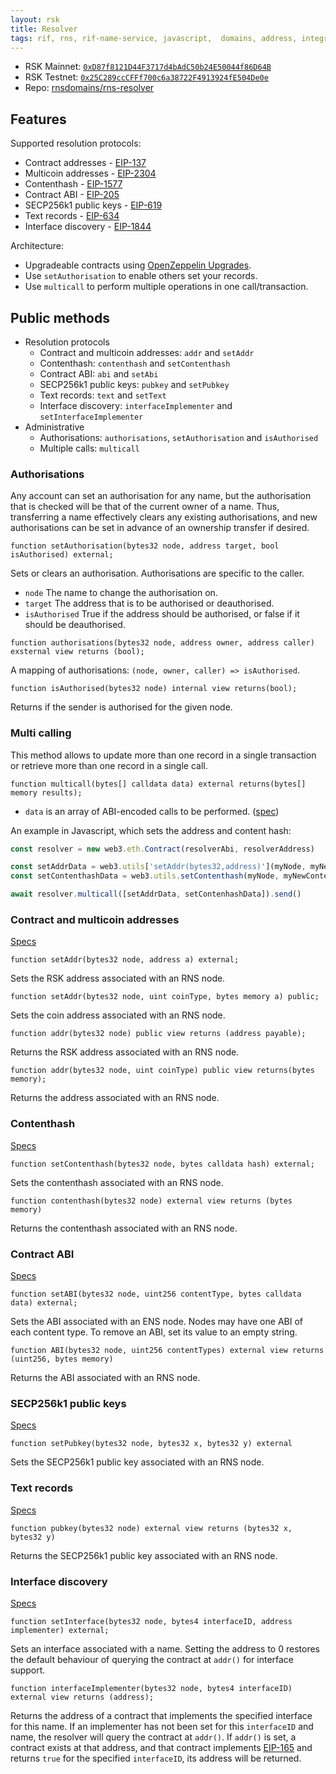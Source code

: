 ```yaml
---
layout: rsk
title: Resolver
tags: rif, rns, rif-name-service, javascript,  domains, address, integrate, resolver, node, sdk, libraries, infrastructure, protocols, mvp, design, rbtc, defi, decentralized, quick-start, guides, tutorial, networks, dapps, tools, rsk, ethereum, smart-contracts, install, get-started, how-to, mainnet, testnet, contracts, wallets, web3, crypto
---
```


- RSK Mainnet: [`0xD87f8121D44F3717d4bAdC50b24E50044f86D64B`](https://explorer.rsk.co/address/0xd87f8121d44f3717d4badc50b24e50044f86d64b)
- RSK Testnet: [`0x25C289ccCFFf700c6a38722F4913924fE504De0e`](https://explorer.testnet.rsk.co/address/0x25c289cccfff700c6a38722f4913924fe504de0e)
- Repo: [rnsdomains/rns-resolver](https://github.com/rnsdomains/rns-resolver)

## Features

Supported resolution protocols:

- Contract addresses - [EIP-137](https://eips.ethereum.org/EIPS/eip-137#resolver-specification)
- Multicoin addresses - [EIP-2304](https://eips.ethereum.org/EIPS/eip-2304)
- Contenthash - [EIP-1577](https://eips.ethereum.org/EIPS/eip-1577)
- Contract ABI - [EIP-205](https://eips.ethereum.org/EIPS/eip-205)
- SECP256k1 public keys - [EIP-619](https://github.com/ethereum/EIPs/pull/619)
- Text records - [EIP-634](https://eips.ethereum.org/EIPS/eip-634)
- Interface discovery - [EIP-1844](https://eips.ethereum.org/EIPS/eip-1844)

Architecture:

- Upgradeable contracts using [OpenZeppelin Upgrades](https://docs.openzeppelin.com/upgrades/2.8/).
- Use `setAuthorisation` to enable others set your records.
- Use `multicall` to perform multiple operations in one call/transaction.

## Public methods

- Resolution protocols
  - Contract and multicoin addresses: `addr` and `setAddr`
  - Contenthash: `contenthash` and `setContenthash`
  - Contract ABI: `abi` and `setAbi`
  - SECP256k1 public keys: `pubkey` and `setPubkey`
  - Text records: `text` and `setText`
  - Interface discovery: `interfaceImplementer` and `setInterfaceImplementer`
- Administrative
  - Authorisations: `authorisations`, `setAuthorisation` and `isAuthorised`
  - Multiple calls: `multicall`

### Authorisations

Any account can set an authorisation for any name, but the authorisation that is checked will be that of the current owner of a name. Thus, transferring a name effectively clears any existing authorisations, and new authorisations can be set in advance of an ownership transfer if desired.

```solidity
function setAuthorisation(bytes32 node, address target, bool isAuthorised) external;
```

Sets or clears an authorisation. Authorisations are specific to the caller.

- `node` The name to change the authorisation on.
- `target` The address that is to be authorised or deauthorised.
- `isAuthorised` True if the address should be authorised, or false if it should be deauthorised.

```solidity
function authorisations(bytes32 node, address owner, address caller) exsternal view returns (bool);
```

A mapping of authorisations: `(node, owner, caller) => isAuthorised`.

```solidity
function isAuthorised(bytes32 node) internal view returns(bool);
```

Returns if the sender is authorised for the given node.

### Multi calling

This method allows to update more than one record in a single transaction or retrieve more than one record in a single call.

```
function multicall(bytes[] calldata data) external returns(bytes[] memory results);
```

- `data` is an array of ABI-encoded calls to be performed. ([spec](https://solidity.readthedocs.io/en/v0.5.3/abi-spec.html))

An example in Javascript, which sets the address and content hash:

```javascript
const resolver = new web3.eth.Contract(resolverAbi, resolverAddress)

const setAddrData = web3.utils['setAddr(bytes32,address)'](myNode, myNewAddress).encodeABI()
const setContenthashData = web3.utils.setContenthash(myNode, myNewContenthash).encodeABI()

await resolver.multicall([setAddrData, setContenhashData]).send()
```

### Contract and multicoin addresses

[Specs](/rif/rns/specs/resolvers/#contract-address)

```
function setAddr(bytes32 node, address a) external;
```

Sets the RSK address associated with an RNS node.

```
function setAddr(bytes32 node, uint coinType, bytes memory a) public;
```

Sets the coin address associated with an RNS node.

```
function addr(bytes32 node) public view returns (address payable);
```

Returns the RSK address associated with an RNS node.

```
function addr(bytes32 node, uint coinType) public view returns(bytes memory);
```

Returns the address associated with an RNS node.


### Contenthash

[Specs](/rif/rns/specs/resolvers#contenthash)

```
function setContenthash(bytes32 node, bytes calldata hash) external;
```

Sets the contenthash associated with an RNS node.

```
function contenthash(bytes32 node) external view returns (bytes memory)
```

Returns the contenthash associated with an RNS node.


### Contract ABI

[Specs](/rif/rns/specs/resolvers#contract-abi)

```
function setABI(bytes32 node, uint256 contentType, bytes calldata data) external;
```

Sets the ABI associated with an ENS node. Nodes may have one ABI of each content type. To remove an ABI, set its value to an empty string.

```
function ABI(bytes32 node, uint256 contentTypes) external view returns (uint256, bytes memory)
```

Returns the ABI associated with an RNS node.

### SECP256k1 public keys

[Specs](/rif/rns/specs/resolvers#secp256k1-public-keys)

```
function setPubkey(bytes32 node, bytes32 x, bytes32 y) external
```

Sets the SECP256k1 public key associated with an RNS node.

### Text records

[Specs](/rif/rns/specs/resolvers#text-records)

```
function pubkey(bytes32 node) external view returns (bytes32 x, bytes32 y)
```

Returns the SECP256k1 public key associated with an RNS node.

### Interface discovery

[Specs](/rif/rns/specs/resolvers#interface-discovery)

```
function setInterface(bytes32 node, bytes4 interfaceID, address implementer) external;
```

Sets an interface associated with a name. Setting the address to 0 restores the default behaviour of querying the contract at `addr()` for interface support.

```
function interfaceImplementer(bytes32 node, bytes4 interfaceID) external view returns (address);
```

Returns the address of a contract that implements the specified interface for this name. If an implementer has not been set for this `interfaceID` and name, the resolver will query the contract at `addr()`. If `addr()` is set, a contract exists at that address, and that contract implements [EIP-165](https://eips.ethereum.org/EIPS/eip-165) and returns `true` for the specified `interfaceID`, its address will be returned.
